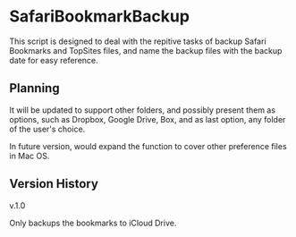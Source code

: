 # SafariBookmarkBackup

This script is designed to deal with the repitive tasks of backup Safari Bookmarks and TopSites files, and name the backup files with the backup date for easy reference.

## Planning

It will be updated to support other folders, and possibly present them as options, such as Dropbox, Google Drive, Box, and as last option, any folder of the user's choice.

In future version, would expand the function to cover other preference files in Mac OS.

## Version History

v.1.0

Only backups the bookmarks to iCloud Drive.